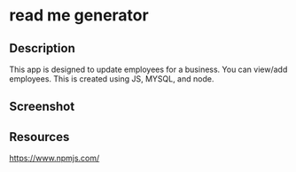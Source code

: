 # read me generator

  ## Description
This app is designed to update employees for a business. You can view/add employees. This is created using JS, MYSQL, and node.

  ## Screenshot

  ## Resources
https://www.npmjs.com/
  